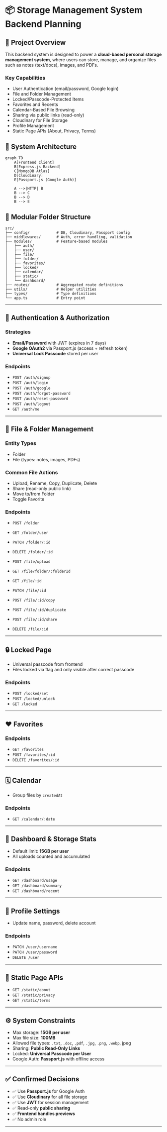 # 📦 Storage Management System Backend Planning

## 🧭 Project Overview

This backend system is designed to power a **cloud-based personal storage management system**, where users can store, manage, and organize files such as notes (text/docs), images, and PDFs.

### Key Capabilities

- User Authentication (email/password, Google login)
- File and Folder Management
- Locked/Passcode-Protected Items
- Favorites and Recents
- Calendar-Based File Browsing
- Sharing via public links (read-only)
- Cloudinary for File Storage
- Profile Management
- Static Page APIs (About, Privacy, Terms)

## 🧱 System Architecture

```mermaid
graph TD
    A[Frontend Client]
    B[Express.js Backend]
    C[MongoDB Atlas]
    D[Cloudinary]
    E[Passport.js (Google Auth)]

    A -->|HTTP| B
    B --> C
    B --> D
    B --> E
```

## 📁 Modular Folder Structure

```
src/
├── config/            # DB, Cloudinary, Passport config
├── middlewares/       # Auth, error handling, validation
├── modules/           # Feature-based modules
│   ├── auth/
│   ├── user/
│   ├── file/
│   ├── folder/
│   ├── favorites/
│   ├── locked/
│   ├── calendar/
│   ├── static/
│   └── dashboard/
├── routes/            # Aggregated route definitions
├── utils/             # Helper utilities
├── types/             # Type definitions
└── app.ts             # Entry point
```

---

## 🔑 Authentication & Authorization

### Strategies

- **Email/Password** with JWT (expires in 7 days)
- **Google OAuth2** via Passport.js (access + refresh token)
- **Universal Lock Passcode** stored per user

### Endpoints

- `POST /auth/signup`
- `POST /auth/login`
- `POST /auth/google`
- `POST /auth/forgot-password`
- `POST /auth/reset-password`
- `POST /auth/logout`
- `GET /auth/me`

---

## 📂 File & Folder Management

### Entity Types

- Folder
- File (types: notes, images, PDFs)

### Common File Actions

- Upload, Rename, Copy, Duplicate, Delete
- Share (read-only public link)
- Move to/from Folder
- Toggle Favorite

### Endpoints

- `POST /folder`

- `GET /folder/user`

- `PATCH /folder/:id`

- `DELETE /folder/:id`

- `POST /file/upload`

- `GET /file/folder/:folderId`

- `GET /file/:id`

- `PATCH /file/:id`

- `POST /file/:id/copy`

- `POST /file/:id/duplicate`

- `POST /file/:id/share`

- `DELETE /file/:id`

---

## 🔒 Locked Page

- Universal passcode from frontend
- Files locked via flag and only visible after correct passcode

### Endpoints

- `POST /locked/set`
- `POST /locked/unlock`
- `GET /locked`

---

## ❤️ Favorites

### Endpoints

- `GET /favorites`
- `POST /favorites/:id`
- `DELETE /favorites/:id`

---

## 🗓️ Calendar

- Group files by `createdAt`

### Endpoints

- `GET /calendar/:date`

---

## 🧮 Dashboard & Storage Stats

- Default limit: **15GB per user**
- All uploads counted and accumulated

### Endpoints

- `GET /dashboard/usage`
- `GET /dashboard/summary`
- `GET /dashboard/recent`

---

## 👤 Profile Settings

- Update name, password, delete account

### Endpoints

- `PATCH /user/username`
- `PATCH /user/password`
- `DELETE /user`

---

## 📄 Static Page APIs

- `GET /static/about`
- `GET /static/privacy`
- `GET /static/terms`

---

## ⚙️ System Constraints

- Max storage: **15GB per user**
- Max file size: **100MB**
- Allowed file types: `.txt`, `.doc`, `.pdf`, `.jpg`, `.png`, `.webp`, jpeg
- Sharing: **Public Read-Only Links**
- Locked: **Universal Passcode per User**
- Google Auth: **Passport.js** with offline access

---

## ✅ Confirmed Decisions

- ✅ Use **Passport.js** for Google Auth
- ✅ Use **Cloudinary** for all file storage
- ✅ Use **JWT** for session management
- ✅ Read-only **public sharing**
- ✅ **Frontend handles previews**
- ✅ No admin role

---
